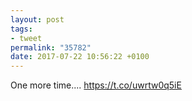```yaml
---
layout: post
tags:
- tweet
permalink: "35782"
date: 2017-07-22 10:56:22 +0100
---
```


One more time.... https://t.co/uwrtw0q5iE
